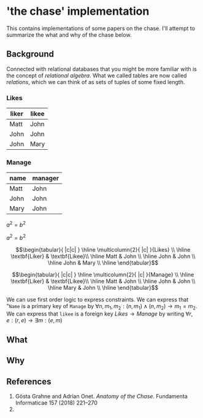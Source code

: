 
<!--
    To generate the readme, run:

    docker run -ti --rm -v DOLLARSIGN(pwd):/test/usr maltegruber/readme-tex:1.0.0

    see: https://github.com/MalteGruber/readme-tex

-->



# 'the chase' implementation

This contains implementations of some papers on the chase. I'll attempt to summarize the what and why of the chase below.

## Background

Connected with relational databases that you might be more familiar with is the concept of *relational algebra*. What we called tables are now called *relations*, which we can think of as sets of tuples of some fixed length.

### Likes
| liker| likee |
|------|--------|
| Matt | John   |
| John  |  John |
| John | Mary   |
### Manage
|  name| manager |
|------|--------|
| Matt | John   |
| John |  John |
| Mary | John   |


$a^2 = b^2$

$a^2 = b^2$



$$\begin{tabular}{ |c|c| } \hline
 \multicolumn{2}{ |c| }{Likes}   \\ \hline
 \textbf{Liker}  & \textbf{Likee}\\ \hline
 Matt            & John          \\ \hline
 John            & John          \\ \hline
 John            & Mary          \\ \hline
\end{tabular}$$


$$\begin{tabular}{ |c|c| } \hline
 \multicolumn{2}{ |c| }{Manage}   \\ \hline
 \textbf{Liker}  & \textbf{Likee}\\ \hline
 Matt            & John          \\ \hline
 John            & John          \\ \hline
 Mary            & John          \\ \hline
\end{tabular}$$

We can use first order logic to express constraints. We can express that "`Name` is a primary key of `Manage` by $\forall n, m_1, m_2: (n, m_1) \land (n, m_2) \rightarrow m_1=m_2$. We can express that `likee` is a foreign key $Likes \rightarrow Manage$ by writing $\forall r, e: (r, e) \rightarrow \exists m: (e, m)$

## What

## Why

## References
1. Gösta Grahne and Adrian Onet. *Anatomy of the Chase*. Fundamenta Informaticae 157 (2018) 221–270
2.